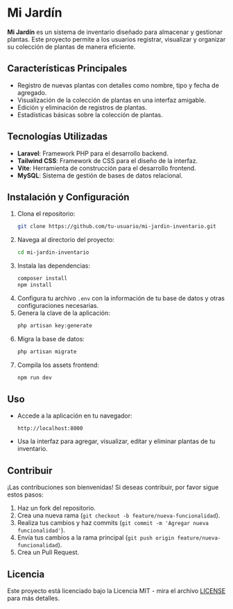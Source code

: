 # Mi Jardín

**Mi Jardín** es un sistema de inventario diseñado para almacenar y gestionar plantas. Este proyecto permite a los usuarios registrar, visualizar y organizar su colección de plantas de manera eficiente.

## Características Principales

- Registro de nuevas plantas con detalles como nombre, tipo y fecha de agregado.
- Visualización de la colección de plantas en una interfaz amigable.
- Edición y eliminación de registros de plantas.
- Estadísticas básicas sobre la colección de plantas.

## Tecnologías Utilizadas

- **Laravel**: Framework PHP para el desarrollo backend.
- **Tailwind CSS**: Framework de CSS para el diseño de la interfaz.
- **Vite**: Herramienta de construcción para el desarrollo frontend.
- **MySQL**: Sistema de gestión de bases de datos relacional.

## Instalación y Configuración

1. Clona el repositorio:
    ```sh
    git clone https://github.com/tu-usuario/mi-jardin-inventario.git
    ```
2. Navega al directorio del proyecto:
    ```sh
    cd mi-jardin-inventario
    ```
3. Instala las dependencias:
    ```sh
    composer install
    npm install
    ```
4. Configura tu archivo `.env` con la información de tu base de datos y otras configuraciones necesarias.
5. Genera la clave de la aplicación:
    ```sh
    php artisan key:generate
    ```
6. Migra la base de datos:
    ```sh
    php artisan migrate
    ```
7. Compila los assets frontend:
    ```sh
    npm run dev
    ```

## Uso

- Accede a la aplicación en tu navegador:
    ```
    http://localhost:8000
    ```
- Usa la interfaz para agregar, visualizar, editar y eliminar plantas de tu inventario.

## Contribuir

¡Las contribuciones son bienvenidas! Si deseas contribuir, por favor sigue estos pasos:
1. Haz un fork del repositorio.
2. Crea una nueva rama (`git checkout -b feature/nueva-funcionalidad`).
3. Realiza tus cambios y haz commits (`git commit -m 'Agregar nueva funcionalidad'`).
4. Envía tus cambios a la rama principal (`git push origin feature/nueva-funcionalidad`).
5. Crea un Pull Request.

## Licencia

Este proyecto está licenciado bajo la Licencia MIT - mira el archivo [LICENSE](LICENSE) para más detalles.

